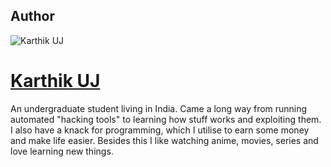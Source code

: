 ## Author

![Karthik UJ](https://karthikuj.github.io/images/blueShirt.png "Author")
# [Karthik UJ](https://karthikuj.github.io/)
<p>
    An undergraduate student living in India. Came a long way from running automated "hacking tools" to learning how stuff works and exploiting them. I also have a knack for programming, which I utilise to earn some money and make life easier. Besides this I like watching anime, movies, series and love learning new things.
</p>